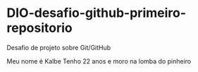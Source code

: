 # DIO-desafio-github-primeiro-repositorio
Desafio de projeto sobre Git/GitHub

Meu nome é Kalbe 
Tenho 22 anos e moro na lomba do pinheiro 